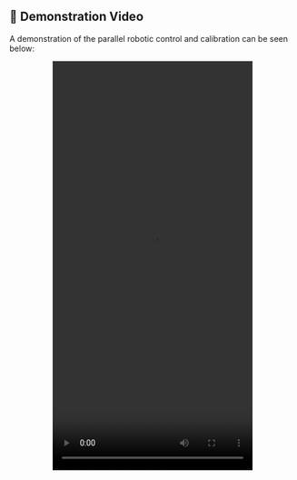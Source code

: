 ## 🎥 Demonstration Video
A demonstration of the parallel robotic control and calibration can be seen below:

<div align="center">
<video src="https://github.com/user-attachments/assets/34164a5e-59f4-4b6b-9db0-f63a687eba85" width="352" height="720"></video>
</div>
